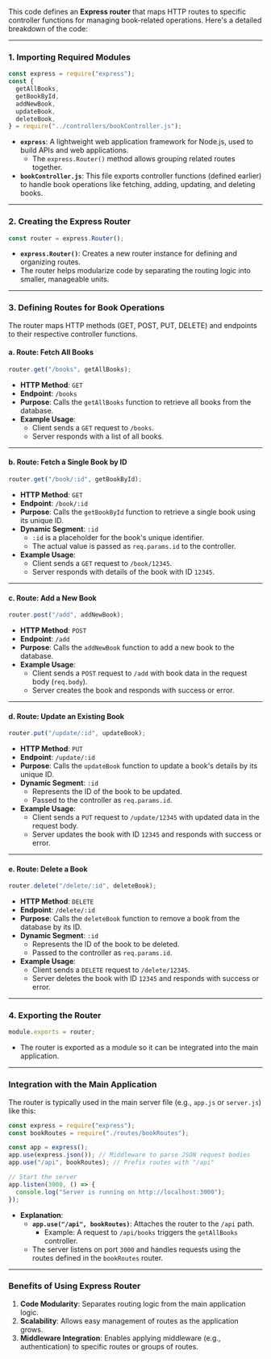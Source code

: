 This code defines an **Express router** that maps HTTP routes to specific controller functions for managing book-related operations. Here's a detailed breakdown of the code:

---

### **1. Importing Required Modules**
```javascript
const express = require("express");
const {
  getAllBooks,
  getBookById,
  addNewBook,
  updateBook,
  deleteBook,
} = require("../controllers/bookController.js");
```
- **`express`**: A lightweight web application framework for Node.js, used to build APIs and web applications.
    - The `express.Router()` method allows grouping related routes together.
- **`bookController.js`**: This file exports controller functions (defined earlier) to handle book operations like fetching, adding, updating, and deleting books.

---

### **2. Creating the Express Router**
```javascript
const router = express.Router();
```
- **`express.Router()`**: Creates a new router instance for defining and organizing routes.
- The router helps modularize code by separating the routing logic into smaller, manageable units.

---

### **3. Defining Routes for Book Operations**
The router maps HTTP methods (GET, POST, PUT, DELETE) and endpoints to their respective controller functions.

#### a. **Route: Fetch All Books**
```javascript
router.get("/books", getAllBooks);
```
- **HTTP Method**: `GET`
- **Endpoint**: `/books`
- **Purpose**: Calls the `getAllBooks` function to retrieve all books from the database.
- **Example Usage**:
    - Client sends a `GET` request to `/books`.
    - Server responds with a list of all books.

---

#### b. **Route: Fetch a Single Book by ID**
```javascript
router.get("/book/:id", getBookById);
```
- **HTTP Method**: `GET`
- **Endpoint**: `/book/:id`
- **Purpose**: Calls the `getBookById` function to retrieve a single book using its unique ID.
- **Dynamic Segment**: `:id`
    - `:id` is a placeholder for the book's unique identifier.
    - The actual value is passed as `req.params.id` to the controller.
- **Example Usage**:
    - Client sends a `GET` request to `/book/12345`.
    - Server responds with details of the book with ID `12345`.

---

#### c. **Route: Add a New Book**
```javascript
router.post("/add", addNewBook);
```
- **HTTP Method**: `POST`
- **Endpoint**: `/add`
- **Purpose**: Calls the `addNewBook` function to add a new book to the database.
- **Example Usage**:
    - Client sends a `POST` request to `/add` with book data in the request body (`req.body`).
    - Server creates the book and responds with success or error.

---

#### d. **Route: Update an Existing Book**
```javascript
router.put("/update/:id", updateBook);
```
- **HTTP Method**: `PUT`
- **Endpoint**: `/update/:id`
- **Purpose**: Calls the `updateBook` function to update a book's details by its unique ID.
- **Dynamic Segment**: `:id`
    - Represents the ID of the book to be updated.
    - Passed to the controller as `req.params.id`.
- **Example Usage**:
    - Client sends a `PUT` request to `/update/12345` with updated data in the request body.
    - Server updates the book with ID `12345` and responds with success or error.

---

#### e. **Route: Delete a Book**
```javascript
router.delete("/delete/:id", deleteBook);
```
- **HTTP Method**: `DELETE`
- **Endpoint**: `/delete/:id`
- **Purpose**: Calls the `deleteBook` function to remove a book from the database by its ID.
- **Dynamic Segment**: `:id`
    - Represents the ID of the book to be deleted.
    - Passed to the controller as `req.params.id`.
- **Example Usage**:
    - Client sends a `DELETE` request to `/delete/12345`.
    - Server deletes the book with ID `12345` and responds with success or error.

---

### **4. Exporting the Router**
```javascript
module.exports = router;
```
- The router is exported as a module so it can be integrated into the main application.

---

### **Integration with the Main Application**
The router is typically used in the main server file (e.g., `app.js` or `server.js`) like this:
```javascript
const express = require("express");
const bookRoutes = require("./routes/bookRoutes");

const app = express();
app.use(express.json()); // Middleware to parse JSON request bodies
app.use("/api", bookRoutes); // Prefix routes with "/api"

// Start the server
app.listen(3000, () => {
  console.log("Server is running on http://localhost:3000");
});
```

- **Explanation**:
    - **`app.use("/api", bookRoutes)`**: Attaches the router to the `/api` path.
        - Example: A request to `/api/books` triggers the `getAllBooks` controller.
    - The server listens on port `3000` and handles requests using the routes defined in the `bookRoutes` router.

---

### **Benefits of Using Express Router**
1. **Code Modularity**: Separates routing logic from the main application logic.
2. **Scalability**: Allows easy management of routes as the application grows.
3. **Middleware Integration**: Enables applying middleware (e.g., authentication) to specific routes or groups of routes.

